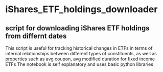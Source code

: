 # iShares_ETF_holdings_downloader
## script for downloading iShares ETF holdings from differnt dates
This script is useful for tracking historical changes in ETFs in terms of internal relationships between different types of constituents, as well as properties such as avg coupon, avg modified duration for fixed income ETFs The notebook is self explanatory and uses basic python libraries

